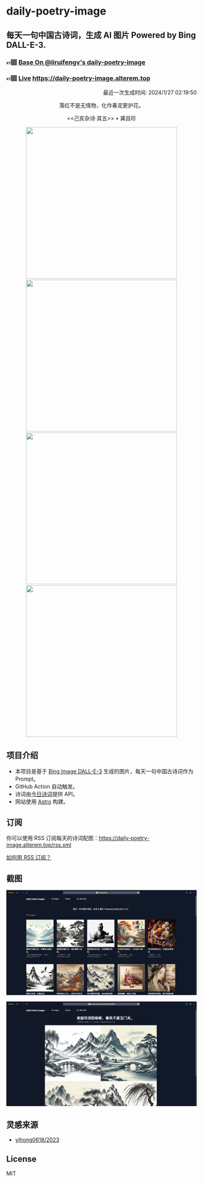 
# daily-poetry-image

## 每天一句中国古诗词，生成 AI 图片 Powered by Bing DALL-E-3.

### 👉🏽 [Base On @liruifengv's daily-poetry-image](https://github.com/liruifengv/daily-poetry-image)

### 👉🏽 [Live](https://daily-poetry-image.alterem.top/) https://daily-poetry-image.alterem.top

<p align="right">
  最近一次生成时间: 2024/1/27 02:19:50
</p>
<p align="center">
落红不是无情物，化作春泥更护花。
</p>
<p align="center">
<<己亥杂诗·其五>> • 龚自珍
</p>
<p align="center">
<img src="https://tse3.mm.bing.net/th/id/OIG.o_PPZBz7V8PRORCfkPyR" height="400" width="400" />
<img src="https://tse2.mm.bing.net/th/id/OIG.NjJlxAoCu51qIWDeNwB3" height="400" width="400" />
<img src="https://tse3.mm.bing.net/th/id/OIG.iuzK38X2_hIPOcMjw6BS" height="400" width="400" />
<img src="https://tse4.mm.bing.net/th/id/OIG.UlmpzITBZJJgIbvT3YEX" height="400" width="400" />
</p>

## 项目介绍

-   本项目是基于 [Bing Image DALL-E-3](https://www.bing.com/images/create) 生成的图片，每天一句中国古诗词作为 Prompt。
-   GitHub Action 自动触发。
-   诗词由[今日诗词](https://www.jinrishici.com/)提供 API。
-   网站使用 [Astro](https://astro.build) 构建。

## 订阅

你可以使用 RSS 订阅每天的诗词配图：https://daily-poetry-image.alterem.top/rss.xml

[如何用 RSS 订阅？](https://zhuanlan.zhihu.com/p/55026716)

## 截图

![图片列表](./screenshots/Snipaste_2023-12-28_21-00-26.png)

![图片详情](./screenshots/Snipaste_2023-12-28_21-00-53.png)

## 灵感来源

-   [yihong0618/2023](https://github.com/yihong0618/2023)

## License

MIT
